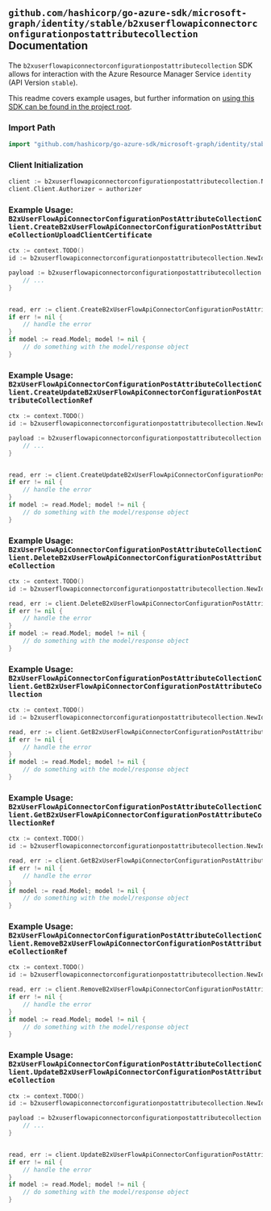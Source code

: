 
## `github.com/hashicorp/go-azure-sdk/microsoft-graph/identity/stable/b2xuserflowapiconnectorconfigurationpostattributecollection` Documentation

The `b2xuserflowapiconnectorconfigurationpostattributecollection` SDK allows for interaction with the Azure Resource Manager Service `identity` (API Version `stable`).

This readme covers example usages, but further information on [using this SDK can be found in the project root](https://github.com/hashicorp/go-azure-sdk/tree/main/docs).

### Import Path

```go
import "github.com/hashicorp/go-azure-sdk/microsoft-graph/identity/stable/b2xuserflowapiconnectorconfigurationpostattributecollection"
```


### Client Initialization

```go
client := b2xuserflowapiconnectorconfigurationpostattributecollection.NewB2xUserFlowApiConnectorConfigurationPostAttributeCollectionClientWithBaseURI("https://management.azure.com")
client.Client.Authorizer = authorizer
```


### Example Usage: `B2xUserFlowApiConnectorConfigurationPostAttributeCollectionClient.CreateB2xUserFlowApiConnectorConfigurationPostAttributeCollectionUploadClientCertificate`

```go
ctx := context.TODO()
id := b2xuserflowapiconnectorconfigurationpostattributecollection.NewIdentityB2xUserFlowID("b2xIdentityUserFlowIdValue")

payload := b2xuserflowapiconnectorconfigurationpostattributecollection.CreateB2xUserFlowApiConnectorConfigurationPostAttributeCollectionUploadClientCertificateRequest{
	// ...
}


read, err := client.CreateB2xUserFlowApiConnectorConfigurationPostAttributeCollectionUploadClientCertificate(ctx, id, payload)
if err != nil {
	// handle the error
}
if model := read.Model; model != nil {
	// do something with the model/response object
}
```


### Example Usage: `B2xUserFlowApiConnectorConfigurationPostAttributeCollectionClient.CreateUpdateB2xUserFlowApiConnectorConfigurationPostAttributeCollectionRef`

```go
ctx := context.TODO()
id := b2xuserflowapiconnectorconfigurationpostattributecollection.NewIdentityB2xUserFlowID("b2xIdentityUserFlowIdValue")

payload := b2xuserflowapiconnectorconfigurationpostattributecollection.ReferenceUpdate{
	// ...
}


read, err := client.CreateUpdateB2xUserFlowApiConnectorConfigurationPostAttributeCollectionRef(ctx, id, payload)
if err != nil {
	// handle the error
}
if model := read.Model; model != nil {
	// do something with the model/response object
}
```


### Example Usage: `B2xUserFlowApiConnectorConfigurationPostAttributeCollectionClient.DeleteB2xUserFlowApiConnectorConfigurationPostAttributeCollection`

```go
ctx := context.TODO()
id := b2xuserflowapiconnectorconfigurationpostattributecollection.NewIdentityB2xUserFlowID("b2xIdentityUserFlowIdValue")

read, err := client.DeleteB2xUserFlowApiConnectorConfigurationPostAttributeCollection(ctx, id)
if err != nil {
	// handle the error
}
if model := read.Model; model != nil {
	// do something with the model/response object
}
```


### Example Usage: `B2xUserFlowApiConnectorConfigurationPostAttributeCollectionClient.GetB2xUserFlowApiConnectorConfigurationPostAttributeCollection`

```go
ctx := context.TODO()
id := b2xuserflowapiconnectorconfigurationpostattributecollection.NewIdentityB2xUserFlowID("b2xIdentityUserFlowIdValue")

read, err := client.GetB2xUserFlowApiConnectorConfigurationPostAttributeCollection(ctx, id)
if err != nil {
	// handle the error
}
if model := read.Model; model != nil {
	// do something with the model/response object
}
```


### Example Usage: `B2xUserFlowApiConnectorConfigurationPostAttributeCollectionClient.GetB2xUserFlowApiConnectorConfigurationPostAttributeCollectionRef`

```go
ctx := context.TODO()
id := b2xuserflowapiconnectorconfigurationpostattributecollection.NewIdentityB2xUserFlowID("b2xIdentityUserFlowIdValue")

read, err := client.GetB2xUserFlowApiConnectorConfigurationPostAttributeCollectionRef(ctx, id)
if err != nil {
	// handle the error
}
if model := read.Model; model != nil {
	// do something with the model/response object
}
```


### Example Usage: `B2xUserFlowApiConnectorConfigurationPostAttributeCollectionClient.RemoveB2xUserFlowApiConnectorConfigurationPostAttributeCollectionRef`

```go
ctx := context.TODO()
id := b2xuserflowapiconnectorconfigurationpostattributecollection.NewIdentityB2xUserFlowID("b2xIdentityUserFlowIdValue")

read, err := client.RemoveB2xUserFlowApiConnectorConfigurationPostAttributeCollectionRef(ctx, id)
if err != nil {
	// handle the error
}
if model := read.Model; model != nil {
	// do something with the model/response object
}
```


### Example Usage: `B2xUserFlowApiConnectorConfigurationPostAttributeCollectionClient.UpdateB2xUserFlowApiConnectorConfigurationPostAttributeCollection`

```go
ctx := context.TODO()
id := b2xuserflowapiconnectorconfigurationpostattributecollection.NewIdentityB2xUserFlowID("b2xIdentityUserFlowIdValue")

payload := b2xuserflowapiconnectorconfigurationpostattributecollection.IdentityApiConnector{
	// ...
}


read, err := client.UpdateB2xUserFlowApiConnectorConfigurationPostAttributeCollection(ctx, id, payload)
if err != nil {
	// handle the error
}
if model := read.Model; model != nil {
	// do something with the model/response object
}
```
